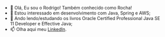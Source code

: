 - 👋 Olá, Eu sou o Rodrigo! Também conhecido como Rocha!
- 👀 Estou interessado em desenvolvimento com Java, Spring e AWS;
- :book: Ando lendo/estudando os livros Oracle Certified Professional Java SE 11 Developer e Effective Java;
- 📫 Olha aqui meu [LinkedIn](https://www.linkedin.com/in/rochards/).

<!---
rodrigorochazup/rodrigorochazup is a ✨ special ✨ repository because its `README.md` (this file) appears on your GitHub profile.
You can click the Preview link to take a look at your changes.
--->
